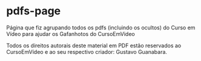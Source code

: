 # pdfs-page
 Página que fiz agrupando todos os pdfs (incluindo os ocultos) do Curso em Vídeo para ajudar os Gafanhotos do CursoEmVideo

Todos os direitos autorais deste material em PDF estão reservados ao CursoEmVídeo e ao seu respectivo criador: Gustavo Guanabara.
